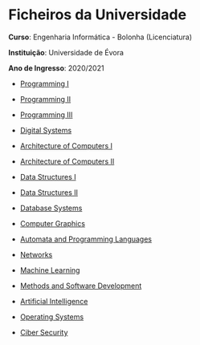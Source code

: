# Ficheiros da Universidade

**Curso**: Engenharia Informática - Bolonha (Licenciatura)

**Instituição**: Universidade de Évora

**Ano de Ingresso**: 2020/2021

- [Programming I](https://github.com/tomassantunes/uni/tree/main/1%C2%BAAno/Semestre_Impar/P1)
- [Programming II](https://github.com/tomassantunes/uni/tree/main/2%C2%BAAno/Semestre_Impar/P2)
- [Programming III](https://github.com/tomassantunes/uni/tree/main/3%C2%BAAno/Semestre_Impar/P3)

- [Digital Systems](https://github.com/tomassantunes/uni/tree/main/1%C2%BAAno/Semestre_Impar/Sistemas%20Digitais)

- [Architecture of Computers I](https://github.com/tomassantunes/uni/tree/main/1%C2%BAAno/Semestre_Par/AQC)
- [Architecture of Computers II](https://github.com/tomassantunes/uni/tree/main/2%C2%BAAno/Semestre_Impar/AC2)

- [Data Structures I](https://github.com/tomassantunes/uni/tree/main/1%C2%BAAno/Semestre_Par/EDA)
- [Data Structures II](https://github.com/tomassantunes/uni/tree/main/3%C2%BAAno/Semestre_Par/EDA2)

- [Database Systems](https://github.com/tomassantunes/uni/tree/main/2%C2%BAAno/Semestre_Impar/BD)

- [Computer Graphics](https://github.com/tomassantunes/uni/tree/main/2%C2%BAAno/Semestre_Impar/CG)

- [Automata and Programming Languages](https://github.com/tomassantunes/uni/tree/main/2%C2%BAAno/Semestre_Par/ALP)

- [Networks](https://github.com/tomassantunes/uni/tree/main/2%C2%BAAno/Semestre_Par/redes)

- [Machine Learning](https://github.com/tomassantunes/uni/tree/main/3%C2%BAAno/Semestre_Impar/AA)

- [Methods and Software Development](https://github.com/tomassantunes/uni/tree/main/3%C2%BAAno/Semestre_Impar/MDS)

- [Artificial Intelligence](https://github.com/tomassantunes/uni/tree/main/3%C2%BAAno/Semestre_Par/IA)

- [Operating Systems](https://github.com/tomassantunes/uni/tree/main/3%C2%BAAno/Semestre_Par/SO)

- [Ciber Security](https://github.com/tomassantunes/uni/tree/main/3%C2%BAAno/Semestre_Par/CiSec)

